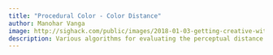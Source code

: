```yaml
---
title: "Procedural Color - Color Distance"
author: Manohar Vanga
image: http://sighack.com/public/images/2018-01-03-getting-creative-with-perlin-noise-fields/example-4.png
description: Various algorithms for evaluating the perceptual distance between colors.
---
```


